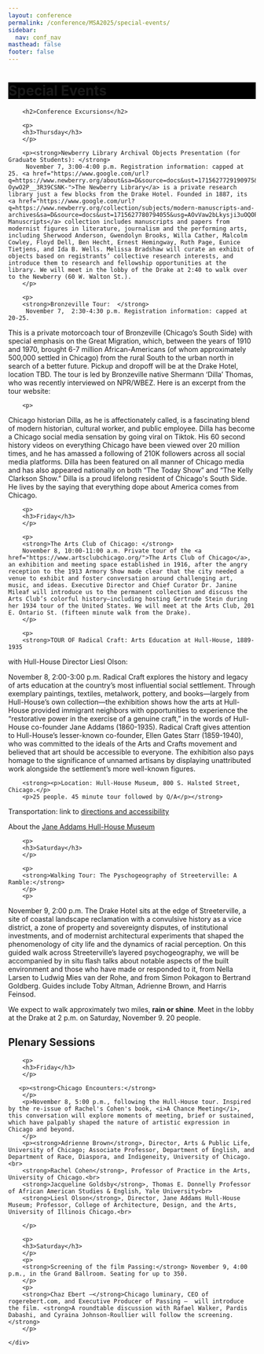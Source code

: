 ```yaml
---
layout: conference
permalink: /conference/MSA2025/special-events/
sidebar:
  nav: conf_nav
masthead: false
footer: false
---
```


<div class="page__hero--overlay"
style="background-color: #000; background-image: radial-gradient(rgba(0, 0, 0, 0.25), rgba(0, 0, 0, 0.75)), url(/msa/conference/MSA2025/assets/subway_2022.jpeg);">
	<div class="wrapper">
	  <h1 id="page-title" class="page__title" itemprop="headline">       
		  Special Events       
	  </h1> 
	</div>
</div>

<body>
    <div class="post">
		
		<h2>Conference Excursions</h2>
        
        <p>
		<h3>Thursday</h3>
		</p>
		
		<p><strong>Newberry Library Archival Objects Presentation (for Graduate Students): </strong>
		 November 7, 3:00-4:00 p.m. Registration information: capped at 25. <a href="https://www.google.com/url?q=https://www.newberry.org/about&sa=D&source=docs&ust=1715627729190975&usg=AOvVaw1bn3-OywO2P__3R39CSNK-">The Newberry Library</a> is a private research library just a few blocks from the Drake Hotel. Founded in 1887, its <a href="https://www.google.com/url?q=https://www.newberry.org/collection/subjects/modern-manuscripts-and-archives&sa=D&source=docs&ust=1715627780794055&usg=AOvVaw2bLkysji3uOQOPXS_fi2DZ">Modern Manuscripts</a> collection includes manuscripts and papers from modernist figures in literature, journalism and the performing arts, including Sherwood Anderson, Gwendolyn Brooks, Willa Cather, Malcolm Cowley, Floyd Dell, Ben Hecht, Ernest Hemingway, Ruth Page, Eunice Tietjens, and Ida B. Wells. Melissa Bradshaw will curate an exhibit of objects based on registrants’ collective research interests, and introduce them to research and fellowship opportunities at the library. We will meet in the lobby of the Drake at 2:40 to walk over to the Newberry (60 W. Walton St.).
		</p>
		
        <p>
		<strong>Bronzeville Tour:  </strong>
		 November 7,  2:30-4:30 p.m. Registration information: capped at 20-25.
This is a private motorcoach tour of Bronzeville (Chicago’s South Side) with special emphasis on the Great Migration, which, between the years of 1910 and 1970, brought 6-7 million African-Americans (of whom approximately 500,000 settled in Chicago) from the rural South to the urban north in search of a better future. Pickup and dropoff will be at the Drake Hotel, location TBD. The tour is led by Bronzeville native Shermann ‘Dilla’ Thomas, who was recently interviewed on NPR/WBEZ. Here is an excerpt from the tour website: 
		</p>
		
		<p>
Chicago historian Dilla, as he is affectionately called, is a fascinating blend of modern historian, cultural worker, and public employee. Dilla has become a Chicago social media sensation by going viral on Tiktok. His 60 second history videos on everything Chicago have been viewed over 20 million times, and he has amassed a following of 210K followers across all social media platforms. Dilla has been featured on all manner of Chicago media and has also appeared nationally on both “The Today Show” and “The Kelly Clarkson Show.” Dilla is a proud lifelong resident of Chicago's South Side. He lives by the saying that everything dope about America comes from Chicago.
		</p>
      
        <p>
		<h3>Friday</h3>
		</p>

		<p>
		<strong>The Arts Club of Chicago: </strong>
		November 8, 10:00-11:00 a.m. Private tour of the <a href="https://www.artsclubchicago.org/">The Arts Club of Chicago</a>, an exhibition and meeting space established in 1916, after the angry reception to the 1913 Armory Show made clear that the city needed a venue to exhibit and foster conversation around challenging art, music, and ideas. Executive Director and Chief Curator Dr. Janine Mileaf will introduce us to the permanent collection and discuss the Arts Club’s colorful history–including hosting Gertrude Stein during her 1934 tour of the United States. We will meet at the Arts Club, 201 E. Ontario St. (fifteen minute walk from the Drake).
		</p>
		
		<p>
		<strong>TOUR OF Radical Craft: Arts Education at Hull-House, 1889-1935
 with Hull-House Director Liesl Olson:</strong>
		</p>
		<p>
		November 8, 2:00-3:00 p.m. Radical Craft explores the history and legacy of arts education at the country’s most influential social settlement. Through exemplary paintings, textiles, metalwork, pottery, and books—largely from Hull-House’s own collection—the exhibition shows how the arts at Hull-House provided immigrant neighbors with opportunities to experience the “restorative power in the exercise of a genuine craft,” in the words of Hull-House co-founder Jane Addams (1860-1935). Radical Craft gives attention to Hull-House’s lesser-known co-founder, Ellen Gates Starr (1859-1940), who was committed to the ideals of the Arts and Crafts movement and believed that art should be accessible to everyone. The exhibition also pays homage to the significance of unnamed artisans by displaying unattributed work alongside the settlement’s more well-known figures.
		</p>
		
		<strong><p>Location: Hull-House Museum, 800 S. Halsted Street, Chicago.</p>
		<p>25 people. 45 minute tour followed by Q/A</p></strong>
Transportation: link to <a href="https://www.hullhousemuseum.org/directions-parking-accessibility">directions and accessibility</a>
		</p>
		<p>
		About the <a href="https://www.hullhousemuseum.org/">Jane Addams Hull-House Museum</a>
		</p>	
		
		<p>
		<h3>Saturday</h3>
		</p>
		
        <p>
		<strong>Walking Tour: The Pyschogeography of Streeterville: A Ramble:</strong>
		</p>
		<p>
November 9, 2:00 p.m. The Drake Hotel sits at the edge of Streeterville, a site of coastal landscape reclamation with a convulsive history as a vice district, a zone of property and sovereignty disputes, of institutional investments, and of modernist architectural experiments that shaped the phenomenology of city life and the dynamics of racial perception. On this guided walk across Streeterville’s layered psychogeography, we will be accompanied by in situ flash talks about notable aspects of the built environment and those who have made or responded to it, from Nella Larsen to Ludwig Mies van der Rohe, and from Simon Pokagon to Bertrand Goldberg. Guides include Toby Altman, Adrienne Brown, and Harris Feinsod. 
		</p>
		<p>
We expect to walk approximately two miles, <strong>rain or shine</strong>. Meet in the lobby at the Drake at 2 p.m. on Saturday, November 9. 20 people.
		</p>
		

<h2>Plenary Sessions</h2>
        
        <p>
		<h3>Friday</h3>
		</p>
       
	   <p><strong>Chicago Encounters:</strong>
		</p>
		<p>November 8, 5:00 p.m., following the Hull-House tour. Inspired by the re-issue of Rachel's Cohen's book, <i>A Chance Meeting</i>, this conversation will explore moments of meeting, brief or sustained, which have palpably shaped the nature of artistic expression in Chicago and beyond.
		</p>
		<p><strong>Adrienne Brown</strong>, Director, Arts & Public Life, University of Chicago; Associate Professor, Department of English, and Department of Race, Diaspora, and Indigeneity, University of Chicago.<br>
		<strong>Rachel Cohen</strong>, Professor of Practice in the Arts, University of Chicago.<br> 
		<strong>Jacqueline Goldsby</strong>, Thomas E. Donnelly Professor of African American Studies & English, Yale University<br>
		<strong>Liesl Olson</strong>, Director, Jane Addams Hull-House Museum; Professor, College of Architecture, Design, and the Arts, University of Illinois Chicago.<br> 

		</p>	
	
        <p>
		<h3>Saturday</h3>
		</p>
		<p>
		<strong>Screening of the film Passing:</strong> November 9, 4:00 p.m., in the Grand Ballroom. Seating for up to 350.
		</p>
		<p>
		<strong>Chaz Ebert –</strong>Chicago luminary, CEO of rogerebert.com, and Executive Producer of Passing –  will introduce the film. <strong>A roundtable discussion with Rafael Walker, Pardis Dabashi, and Cyraina Johnson-Roullier will follow the screening. </strong>
		</p>





<!--		
        <p>The Modernist Studies Association and the Chicago conference’s
Local Organizing Committee are pleased to offer the following special events
and activities.  You will have the opportunity to sign up for these online
during the early registration process (before September 15).  Please note that
spaces in these limited-capacity events will be reserved on a first-come
first-served basis and are likely to fill quickly, so we encourage everyone to
register and sign up as early as possible.</p>
        
        <p></p>
        
        <p></p>
        
        <h2>Graduate Student Meet-Up</h2>
        
        <p></p>
        
        <p>5 PM &#8211; 7 PM, Thursday, November 4, 2021| Club International</p>
        
        <p></p>
        
        <p>Organized by Annie Strausa of the University of Bristol,
this convivial cocktail hour in the Drake’s storied Club International room
welcomes graduate students attending the conference. This will be a great
chance to network and meet fellow modernist studies scholars from around the
world.  Students who sign up for the event will receive a free drink ticket for
the event’s cash bar. Capacity 150.</p>
        
        <p></p>
        
        <p></p>
        
        <h2>Guided Tour of the Newberry Library’s <i>Chicago Avant-Garde:
            Five Women</i> Exhibition with Curator and Newberry Director of Chicago
            Studies, Liesl Olson</h2>
        
        <p></p>
        
        <p>Dates and times: will be released with final program</p>
        
        <p></p>
        
        <p><i>Chicago Avant Garde</i> tells the story of five women who
took radical risks in their lives and in their art: artist Gertrude
Abercrombie, poet Gwendolyn Brooks, choreographers Katherine Dunham and Ruth
Page, and dealer-curator Katharine Kuh. Inspired and challenged by Chicago,
they helped transform the city into a hub of avant-garde experimentation. 
Exhibit curator Liesl Olson will lead participants through this groundbreaking
exhibit at the Newberry Library (less than 10 minutes walking distance from the
Drake). Capacity 60.</p>
        
        <p></p>
        
        <p></p>
        
        <h2>Modernism at the Art Institute of Chicago: From Manet to Miró*</h2>
        
        <p></p>
        
        <p>Dates and times: soon will be released with final program</p>
        
        <p></p>
        
        <p>Art historians Todd Cronan (Emory University) and Charles
Palermo (College of William &amp; Mary) will guide participants through a close
inspection of six major modernist works from the Art Institute’s permanent collection. The museum is located a mile and a half south of the
Drake, on Michigan Avenue between Chicago’s famous Millennium and Grant parks.
Tour groups will be kept small to allow opportunity for discussion. Capacity
20. *Please note that there is a $15 fee for this event, to be paid in advance
with registration.</p>
        
        <p></p>
        
        <h2>Guided Tour of the American Writers Museum*</h2>
        
        <p></p>
        
        <p>Dates and times: soon will be released with final program</p>
        
        <p></p>
        
        <p>Tours will offer a special focus on native and immigrant writers. The AWM,
which opened its doors to the public only recently in 2017, is located on
Michigan Avenue at Lake Street, one mile south of the Drake Hotel and just a
block from Millennium Park.  Dates and times will be announced in October. Capacity 30.</p>
        
        <p>*Please note that there is a $10 fee for this event, to be
paid in advance with registration. </p>
        
        <p></p>
        
        <p></p>
        
        <h2>Matinee Screening of <i>Passing</i></h2>
        
        <p>CANCELLED due to unavailability of Netflix release in time for the conference and prohibitive AV costs</p>
        
        <p></p>
        
        <p></p>
        
        <h2>MSA and BAMS Student Reading Group</h2>
        
        <p></p>
        
        <p>3 PM &#8211; 5 PM Thursday, November 4, 2021 | Club International</p>
        
        <p></p>
        
        <p>Annie Strausa (University of Bristol) will facilitate this
joint student reading group for the Modernist Studies Association and British
Association of Modernist Studies. New members of both organizations are
welcome.  Texts to be announced.  Capacity 20.  </p>
        
        <p></p>
 -->       
        
    </div>


</body>